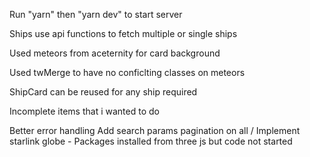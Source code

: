 Run "yarn" then "yarn dev" to start server 

Ships use api functions to fetch multiple or single ships

Used meteors from aceternity for card background

Used twMerge to have no conficlting classes on meteors 

ShipCard can be reused for any ship required 

Incomplete items that i wanted to do 

Better error handling 
Add search params pagination on all /
Implement starlink globe - Packages installed from three js but code not started 
